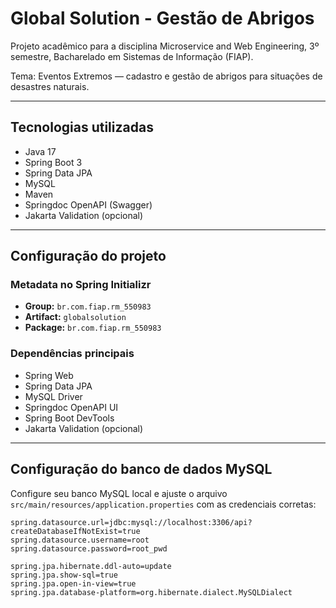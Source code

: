 # Global Solution - Gestão de Abrigos

Projeto acadêmico para a disciplina Microservice and Web Engineering, 3º semestre, Bacharelado em Sistemas de Informação (FIAP).  

Tema: Eventos Extremos — cadastro e gestão de abrigos para situações de desastres naturais.

---

## Tecnologias utilizadas

- Java 17  
- Spring Boot 3  
- Spring Data JPA  
- MySQL  
- Maven  
- Springdoc OpenAPI (Swagger)  
- Jakarta Validation (opcional)  

---

## Configuração do projeto

### Metadata no Spring Initializr

- **Group:** `br.com.fiap.rm_550983`  
- **Artifact:** `globalsolution`  
- **Package:** `br.com.fiap.rm_550983`  

### Dependências principais

- Spring Web  
- Spring Data JPA  
- MySQL Driver  
- Springdoc OpenAPI UI  
- Spring Boot DevTools  
- Jakarta Validation (opcional)  

---

## Configuração do banco de dados MySQL

Configure seu banco MySQL local e ajuste o arquivo `src/main/resources/application.properties` com as credenciais corretas:

```properties
spring.datasource.url=jdbc:mysql://localhost:3306/api?createDatabaseIfNotExist=true
spring.datasource.username=root
spring.datasource.password=root_pwd

spring.jpa.hibernate.ddl-auto=update
spring.jpa.show-sql=true
spring.jpa.open-in-view=true
spring.jpa.database-platform=org.hibernate.dialect.MySQLDialect
